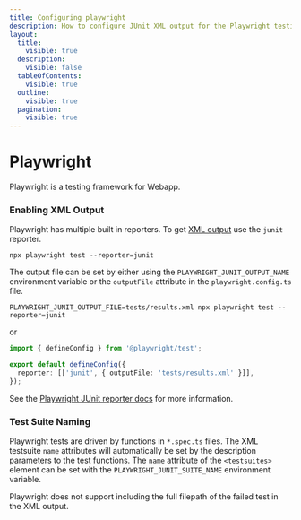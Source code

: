 ```yaml
---
title: Configuring playwright
description: How to configure JUnit XML output for the Playwright testing framework
layout:
  title:
    visible: true
  description:
    visible: false
  tableOfContents:
    visible: true
  outline:
    visible: true
  pagination:
    visible: true
---
```

# Playwright

Playwright is a testing framework for Webapp.

### Enabling XML Output
Playwright has multiple built in reporters. To get [XML output](https://github.com/testmoapp/junitxml) use the `junit` reporter.

```shell
npx playwright test --reporter=junit
```
The output file can be set by either using the `PLAYWRIGHT_JUNIT_OUTPUT_NAME` environment variable or the `outputFile` attribute in the `playwright.config.ts` file.

```shell
PLAYWRIGHT_JUNIT_OUTPUT_FILE=tests/results.xml npx playwright test --reporter=junit
```
or

```typescript
import { defineConfig } from '@playwright/test';

export default defineConfig({
  reporter: [['junit', { outputFile: 'tests/results.xml' }]],
});
```
See the [Playwright JUnit reporter docs](https://playwright.dev/docs/test-reporters#junit-reporter) for more information.



### Test Suite Naming

Playwright tests are driven by functions in `*.spec.ts` files. The XML testsuite `name` attributes will automatically be set by the description parameters to the test functions.  The `name` attribute of the `<testsuites>` element can be set with the `PLAYWRIGHT_JUNIT_SUITE_NAME` environment variable.

Playwright does not support including the full filepath of the failed test in the XML output.









